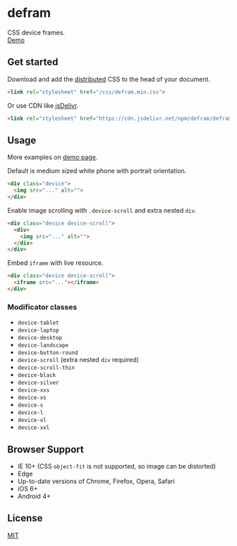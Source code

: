 # defram

CSS device frames.  
[Demo](https://vvvkor.github.io/defram/)

## Get started

Download and add the [distributed](https://github.com/vvvkor/defram/archive/master.zip) CSS to the head of your document.

```html
<link rel="stylesheet" href="/css/defram.min.css">
``` 

Or use CDN like [jsDelivr](https://www.jsdelivr.com/package/npm/defram).

```html
<link rel="stylesheet" href="https://cdn.jsdelivr.net/npm/defram/defram.min.css">
```

## Usage

More examples on [demo page](https://vvvkor.github.io/defram/).

Default is medium sized white phone with portrait orientation.

```html
<div class="device">
  <img src="..." alt="">
</div>
```

Enable image scrolling with ``.device-scroll`` and extra nested ``div``.

```html
<div class="device device-scroll">
  <div>
    <img src="..." alt="">
  </div>
</div>
```

Embed ``iframe`` with live resource.

```html
<div class="device device-scroll">
  <iframe src="..."></iframe>
</div>
```

### Modificator classes

- ``device-tablet``
- ``device-laptop``
- ``device-desktop``
- ``device-landscape``
- ``device-button-round``
- ``device-scroll`` (extra nested ``div`` required)
- ``device-scroll-thin``
- ``device-black``
- ``device-silver``
- ``device-xxs``
- ``device-xs``
- ``device-s``
- ``device-l``
- ``device-xl``
- ``device-xxl``

## Browser Support

* IE 10+ (CSS ``object-fit`` is not supported, so image can be distorted)
* Edge
* Up-to-date versions of Chrome, Firefox, Opera, Safari
* iOS 6+
* Android 4+

## License

[MIT](./LICENSE)